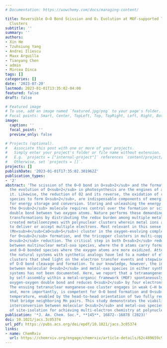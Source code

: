 ```yaml
---
# Documentation: https://wowchemy.com/docs/managing-content/

title: Reversible O–O Bond Scission and O₂ Evolution at MOF-supported Tetramanganese
  Clusters
subtitle: ''
summary: ''
authors:
- Xin He
- Tzuhsiung Yang
- Andrei Iliescu
- Maxx Arguilla
- Tianyang Chen
- admin
- Mircea Dinca
tags: []
categories: []
date: '2023-07-20'
lastmod: 2023-01-01T13:35:02-04:00
featured: false
draft: false

# Featured image
# To use, add an image named `featured.jpg/png` to your page's folder.
# Focal points: Smart, Center, TopLeft, Top, TopRight, Left, Right, BottomLeft, Bottom, BottomRight.
image:
  caption: ''
  focal_point: ''
  preview_only: false

# Projects (optional).
#   Associate this post with one or more of your projects.
#   Simply enter your project's folder or file name without extension.
#   E.g. `projects = ["internal-project"]` references `content/project/deep-learning/index.md`.
#   Otherwise, set `projects = []`.
projects: []
publishDate: '2023-01-01T17:35:02.301962Z'
publication_types:
- '2'
abstract: 'The scission of the O–O bond in O<sub>2</sub> and the formation of O–O bonds during
  the evolution of O<sub>2</sub> in photosynthesis are the engines of aerobic life as we know
  it. Likewise, the reduction of O2 and its reverse, the oxidation of reduced oxygen
  species to form O<sub>2</sub>, are indispensable components of emerging renewable technologies
  for energy storage and conversion. Storing and unleashing the energy contained within
  the O<sub>2</sub> molecule requires control over the formation or scission of the four-electron
  double bond between two oxygen atoms. Nature performs these demanding multi-electron
  transformations by distributing the redox burden among multiple metal ions: evolution
  created metalloenzymes with polynuclear clusters wherein metal ions act in concert
  to deliver or accept multiple electrons. Most relevant in this sense are the tetramanganese-calcium
  (Mn<sub>4</sub>CaO<sub>5</sub>) cluster in the oxygen-evolving complex of photosystem II, responsible
  for O<sub>2</sub> formation, and the tricopper clusters in multi-copper oxidases, which mediate
  O<sub>2</sub> reduction. The critical step in both O<sub>2</sub> reduction and O<sub>2</sub> evolution is the interconversion
  between multinuclear metal-oxo species, where the O atoms carry formal –2 charges,
  and O–O bonded species where the oxygen atoms are more oxidized. Attempts to mimic
  the natural systems with synthetic analogs have led to a number of elegant molecular
  clusters that shed light on the electron transfer events and stepwise mechanism
  of O–O bond cleavage and formation. To our knowledge, however, the interconversion
  between molecular O<sub>2</sub> and metal-oxo species in either synthetic or enzymatic discrete
  systems has not been documented. Here, we report that a tetramangenese cluster formed
  by self-assembly within a metal–organic framework (MOF) spontaneously cleaves the
  oxygen-oxygen double bond and reduces O<sub>2</sub> by four electrons at room temperature.
  The ensuing tetranuclear manganese-oxo cluster engages in weak C–H bond activation
  and, more importantly, is competent for O–O bond formation and O<sub>2</sub> evolution at elevated
  temperature, enabled by the head-to-head orientation of two fully reduced oxo atoms
  that bridge neighboring Mn pairs. This study demonstrates the viability of four-electron
  interconversion between molecular O<sub>2</sub> and metal-oxo species and highlights the importance
  of site-isolation for achieving multi-electron chemistry at polynuclear metal clusters.'
publication: '*J. Am. Chem. Soc.*, **145**, 16872--16878 (2023)'
doi: 10.1021/jacs.3c05374
url_pdf: https://pubs.acs.org/doi/epdf/10.1021/jacs.3c05374
links:
- name: ChemRxiv
  url: https://chemrxiv.org/engage/chemrxiv/article-details/62c489659c9c6b63162ce94d
---
```

